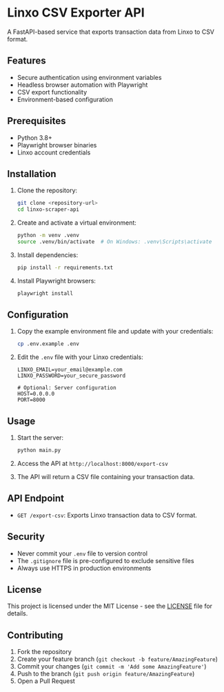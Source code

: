 # Linxo CSV Exporter API

A FastAPI-based service that exports transaction data from Linxo to CSV format.

## Features

- Secure authentication using environment variables
- Headless browser automation with Playwright
- CSV export functionality
- Environment-based configuration

## Prerequisites

- Python 3.8+
- Playwright browser binaries
- Linxo account credentials

## Installation

1. Clone the repository:
   ```bash
   git clone <repository-url>
   cd linxo-scraper-api
   ```

2. Create and activate a virtual environment:
   ```bash
   python -m venv .venv
   source .venv/bin/activate  # On Windows: .venv\Scripts\activate
   ```

3. Install dependencies:
   ```bash
   pip install -r requirements.txt
   ```

4. Install Playwright browsers:
   ```bash
   playwright install
   ```

## Configuration

1. Copy the example environment file and update with your credentials:
   ```bash
   cp .env.example .env
   ```

2. Edit the `.env` file with your Linxo credentials:
   ```
   LINXO_EMAIL=your_email@example.com
   LINXO_PASSWORD=your_secure_password
   
   # Optional: Server configuration
   HOST=0.0.0.0
   PORT=8000
   ```

## Usage

1. Start the server:
   ```bash
   python main.py
   ```

2. Access the API at `http://localhost:8000/export-csv`

3. The API will return a CSV file containing your transaction data.

## API Endpoint

- `GET /export-csv`: Exports Linxo transaction data to CSV format.

## Security

- Never commit your `.env` file to version control
- The `.gitignore` file is pre-configured to exclude sensitive files
- Always use HTTPS in production environments

## License

This project is licensed under the MIT License - see the [LICENSE](LICENSE) file for details.

## Contributing

1. Fork the repository
2. Create your feature branch (`git checkout -b feature/AmazingFeature`)
3. Commit your changes (`git commit -m 'Add some AmazingFeature'`)
4. Push to the branch (`git push origin feature/AmazingFeature`)
5. Open a Pull Request
